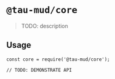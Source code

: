 # `@tau-mud/core`

> TODO: description

## Usage

```
const core = require('@tau-mud/core');

// TODO: DEMONSTRATE API
```
